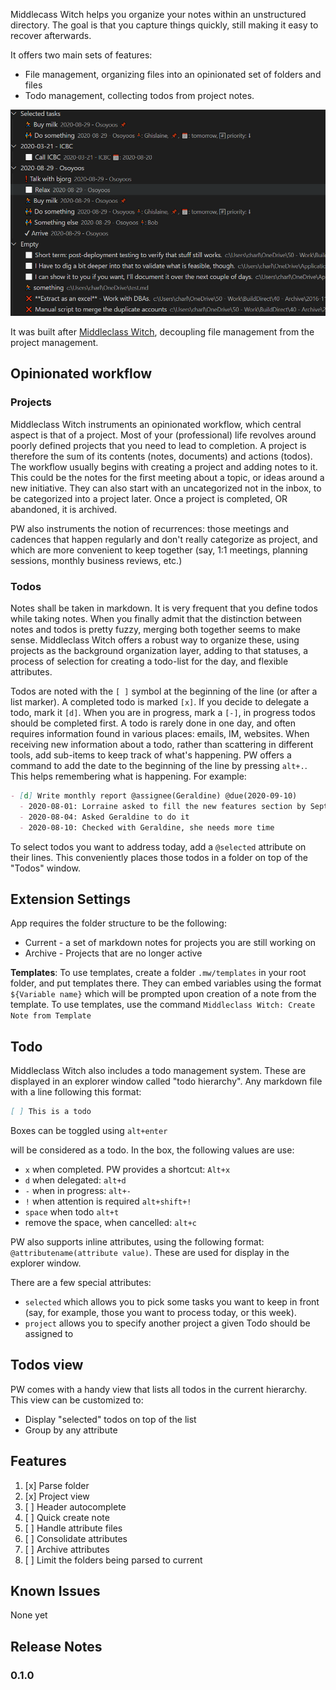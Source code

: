Middlecass Witch helps you organize your notes within an unstructured directory. The goal is that you capture things quickly, still making it easy to recover afterwards.

It offers two main sets of features:
- File management, organizing files into an opinionated set of folders and files
- Todo management, collecting todos from project notes.

![Example of todos](/doc/img/todos.png)

It was built after [Middleclass Witch](), decoupling file management from the project management.

## Opinionated workflow

### Projects

Middleclass Witch instruments an opinionated workflow, which central aspect is that of a project. Most of your (professional) life revolves around poorly defined projects that you need to lead to completion. A project is therefore the sum of its contents (notes, documents) and actions (todos). The workflow usually begins with creating a project and adding notes to it. This could be the notes for the first meeting about a topic, or ideas around a new initiative. They can also start with an uncategorized not in the inbox, to be categorized into a project later. Once a project is completed, OR abandoned, it is archived.

PW also instruments the notion of recurrences: those meetings and cadences that happen regularly and don't really categorize as project, and which are more convenient to keep together (say, 1:1 meetings, planning sessions, monthly business reviews, etc.)

### Todos

Notes shall be taken in markdown. It is very frequent that you define todos while taking notes. When you finally admit that the distinction between notes and todos is pretty fuzzy, merging both together seems to make sense. Middleclass Witch offers a robust way to organize these, using projects as the background organization layer, adding to that statuses, a process of selection for creating a todo-list for the day, and flexible attributes.

Todos are noted with the `[ ]` symbol at the beginning of the line (or after a list marker). A completed todo is marked `[x]`. If you decide to delegate a todo, mark it `[d]`. When you are in progress, mark a `[-]`, in progress todos should be completed first. A todo is rarely done in one day, and often requires information found in various places: emails, IM, websites. When receiving new information about a todo, rather than scattering in different tools, add sub-items to keep track of what's happening. PW offers a command to add the date to the beginning of the line by pressing `alt+.`. This helps remembering what is happening. For example:

```markdown
- [d] Write monthly report @assignee(Geraldine) @due(2020-09-10)
  - 2020-08-01: Lorraine asked to fill the new features section by Sept 10
  - 2020-08-04: Asked Geraldine to do it
  - 2020-08-10: Checked with Geraldine, she needs more time
```

To select todos you want to address today, add a `@selected` attribute on their lines. This conveniently places those todos in a folder on top of the "Todos" window.

## Extension Settings

App requires the folder structure to be the following:

- Current - a set of markdown notes for projects you are still working on
- Archive - Projects that are no longer active

**Templates**: To use templates, create a folder `.mw/templates` in your root folder, and put templates there. They can embed variables using the format `${Variable name}` which will be prompted upon creation of a note from the template. To use templates, use the command `Middleclass Witch: Create Note from Template`

## Todo

Middleclass Witch also includes a todo management system. These are displayed in an explorer window called "todo hierarchy". Any markdown file with a line following this format:

```markdown
[ ] This is a todo
```

Boxes can be toggled using `alt+enter`

will be considered as a todo. In the box, the following values are use:
- `x` when completed. PW provides a shortcut: `Alt+x`
- `d` when delegated: `alt+d`
- `-` when in progress: `alt+-`
- `!` when attention is required `alt+shift+!`
- `space` when todo `alt+t`
- remove the space, when cancelled: `alt+c`

PW also supports inline attributes, using the following format: `@attributename(attribute value)`. These are used for display in the explorer window.

There are a few special attributes:
- `selected` which allows you to pick some tasks you want to keep in front (say, for example, those you want to process today, or this week).
- `project` allows you to specify another project a given Todo should be assigned to

## Todos view

PW comes with a handy view that lists all todos in the current hierarchy. This view can be customized to:
- Display "selected" todos on top of the list
- Group by any attribute

## Features

1. [x] Parse folder
2. [x] Project view
3. [ ] Header autocomplete
4. [ ] Quick create note
5. [ ] Handle attribute files
6. [ ] Consolidate attributes
7. [ ] Archive attributes
8. [ ] Limit the folders being parsed to current

## Known Issues

None yet

## Release Notes

### 0.1.0
